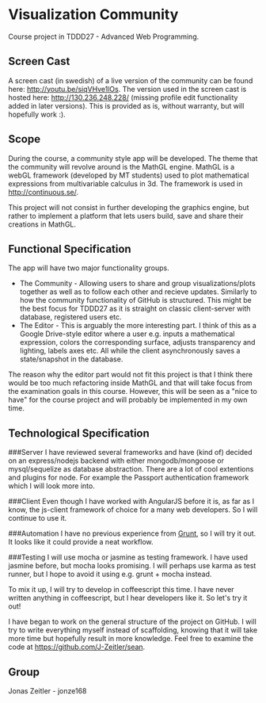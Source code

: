 Visualization Community
=======================
Course project in TDDD27 - Advanced Web Programming.

Screen Cast
-----------------------
A screen cast (in swedish) of a live version of the community can be found here: http://youtu.be/siqVHve1lOs.
The version used in the screen cast is hosted here: http://130.236.248.228/ (missing profile edit functionality added in later versions). This is provided as is, without warranty, but will hopefully work :).

Scope
-----------------------
During the course, a community style app will be developed. The theme that the community will revolve around is the MathGL engine. MathGL is a webGL framework (developed by MT students) used to plot mathematical expressions from multivariable calculus in 3d. The framework is used in http://continuous.se/.

This project will not consist in further developing the graphics engine, but rather to implement a platform that lets users build, save and share their creations in MathGL.

Functional Specification
-----------------------
The app will have two major functionality groups.

* The Community - Allowing users to share and group visualizations/plots together as well as to follow each other and recieve updates. Similarly to how the community functionality of GitHub is structured. This might be the best focus for TDDD27 as it is straight on classic client-server with database, registered users etc.
* The Editor - This is arguably the more interesting part. I think of this as a Google Drive-style editor where a user e.g. inputs a mathematical expression, colors the corresponding surface, adjusts transparency and lighting, labels axes etc. All while the client asynchronously saves a state/snapshot in the database.

The reason why the editor part would not fit this project is that I think there would be too much refactoring inside MathGL and that will take focus from the examination goals in this course. However, this will be seen as a "nice to have" for the course project and will probably be implemented in my own time.

Technological Specification
-----------------------
###Server
I have reviewed several frameworks and have (kind of) decided on an express/nodejs backend with either mongodb/mongoose or mysql/sequelize as database abstraction. There are a lot of cool extentions and plugins for node. For example the Passport authentication framework which I will look more into.

###Client
Even though I have worked with AngularJS before it is, as far as I know, the js-client framework of choice for a many web developers. So I will continue to use it.

###Automation
I have no previous experience from [Grunt](http://gruntjs.com/), so I will try it out. It looks like it could provide a neat workflow.

###Testing
I will use mocha or jasmine as testing framework. I have used jasmine before, but mocha looks promising. I will perhaps use karma as test runner, but I hope to avoid it using e.g. grunt + mocha instead.


To mix it up, I will try to develop in coffeescript this time. I have never written anything in coffeescript, but I hear developers like it. So let's try it out!

I have began to work on the general structure of the project on GitHub. I will try to write everything myself instead of scaffolding, knowing that it will take more time but hopefully result in more knowledge. Feel free to examine the code at https://github.com/J-Zeitler/sean.

Group
-----------------------
Jonas Zeitler - jonze168